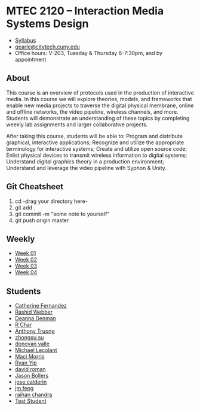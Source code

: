 # MTEC 2120 – Interaction Media Systems Design

+ [Syllabus](syllabus_2120_interaction.pdf)
+ gearle@citytech.cuny.edu
+ Office hours: V-203, Tuesday & Thursday 6-7:30pm, and by appointment

## About

This course is an overview of protocols used in the production of interactive media. In this course we will explore theories, models, and frameworks that enable new media projects to traverse the digital physical membrane, online and offline networks, the video pipeline, wireless channels, and more. Students will demonstrate an understanding of these topics by completing weekly lab assignments and larger collaborative projects.

After taking this course, students will be able to: Program and distribute graphical, interactive applications; Recognize and utilize the appropriate terminology for interactive systems; Create and utilize open source code; Enlist physical devices to transmit wireless information to digital systems; Understand digital graphics theory in a production environment; Understand and leverage the video pipeline with Syphon & Unity.

## Git Cheatsheet
1. cd -drag your directory here-
2. git add .
3. git commit -m "some note to yourself"
4. git push origin master

## Weekly

+ [Week 01](../../../week-01)
+ [Week 02](../../../week-02)
+ [Week 03](../../../week-03)
+ [Week 04](../../../week-04)

## Students

+  [Catherine Fernandez](...)
+  [Rashid Webber](https://github.com/imsd/Rashid-Webber)
+  [Deanna Denman](https://github.com/imsd/Deanna-Denman)
+  [R Char](https://github.com/imsd/R-Char)
+  [Anthony Truong](https://github.com/imsd/AnthonyTruong)
+  [zhongxu su](https://github.com/imsd/zhongxu-su)
+  [donovan valle](https://github.com/imsd/donovan-valle)
+  [Michael Lecolant](https://github.com/imsd/Michael-Lecolant)
+  [Maci Morris](https://github.com/imsd/Maci-Morris)
+  [Ryan Yip](https://github.com/imsd/RyanYip)
+  [david roman](https://github.com/imsd/david-roman)
+  [Jason Bollers](https://github.com/imsd/Jason-Bollers)
+  [jose calderin](https://github.com/imsd/jose-calderin)
+  [jm feng](https://github.com/imsd/jm-feng)
+  [raihan chandra](https://github.com/imsd/raihan-chandra)
+  [Test Student](https://github.com/imsd/Test-Student)